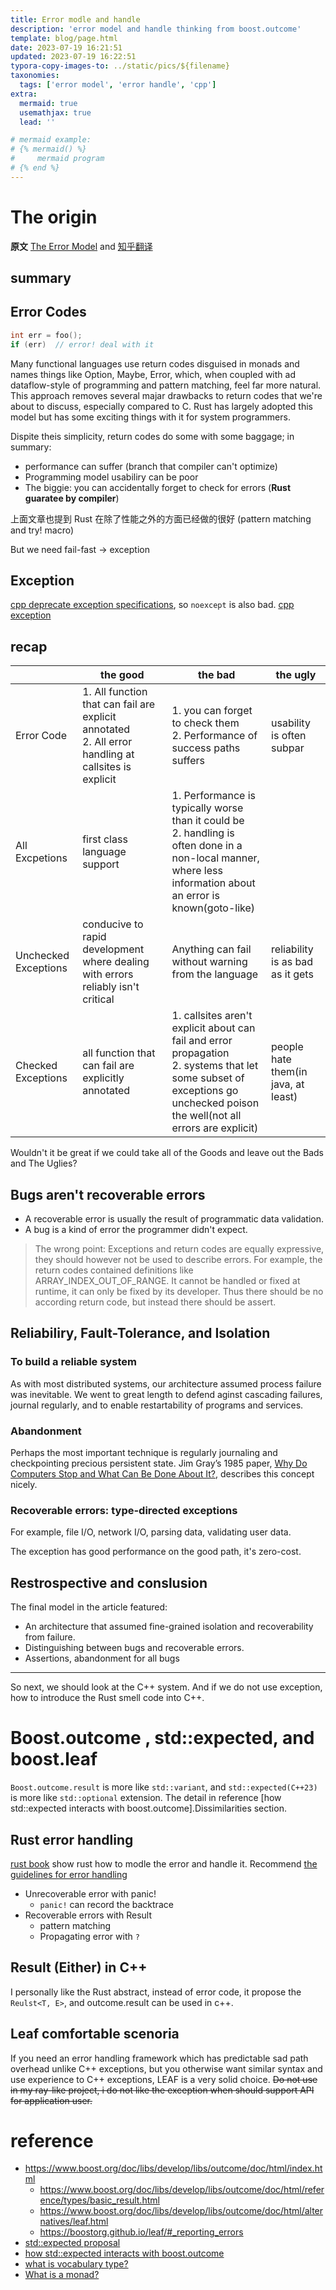 ```yaml
---
title: Error modle and handle
description: 'error model and handle thinking from boost.outcome'
template: blog/page.html
date: 2023-07-19 16:21:51
updated: 2023-07-19 16:22:51
typora-copy-images-to: ../static/pics/${filename}
taxonomies:
  tags: ['error model', 'error handle', 'cpp']
extra:
  mermaid: true
  usemathjax: true
  lead: ''

# mermaid example: 
# {% mermaid() %}
#     mermaid program
# {% end %}
---
```


# The origin
**原文**
[The Error Model](http://joeduffyblog.com/2016/02/07/the-error-model/) and [知乎翻译](https://zhuanlan.zhihu.com/p/55835404)

## summary
## Error Codes
```cpp
int err = foo();
if (err)  // error! deal with it
```

Many functional languages use return codes disguised in monads and names things like Option<T>, Maybe<T>, Error<T>, which, when coupled with ad dataflow-style of programming and pattern matching, feel far more natural. This approach removes several majar drawbacks to return codes that we're about to discuss, especially compared to C. Rust has largely adopted this model but has some exciting things with it for system programmers.

Dispite theis simplicity, return codes do some with some baggage; in summary:
- performance can suffer (branch that compiler can't optimize)
- Programming model usabiliry can be poor
- The biggie: you can accidentally forget to check for errors (**Rust guaratee by compiler**)

上面文章也提到 Rust 在除了性能之外的方面已经做的很好 (pattern matching and try! macro)

But we need fail-fast -> exception

## Exception
[cpp deprecate exception specifications](https://www.open-std.org/jtc1/sc22/wg21/docs/papers/2010/n3051.html), so `noexcept` is also bad. [cpp exception](@/cpp_exception.md)

## recap
|  | the good | the bad | the ugly |
|--|--|--|--|
| Error Code | 1. All function that can fail are explicit annotated<br />2. All error handling at callsites is explicit | 1. you can forget to check them<br />2. Performance of success paths suffers | usability is often subpar |
| All Excpetions | first class language support | 1. Performance is typically worse than it could be<br />2. handling is often done in a non-local manner, where less information about an error is known(goto-like) |  |
| Unchecked Exceptions | conducive to rapid development where dealing with errors reliably isn't critical | Anything can fail without warning from the language | reliability is as bad as it gets |
| Checked Exceptions | all function that can fail are explicitly annotated | 1. callsites aren't explicit about can fail and error propagation<br />2. systems that let some subset of exceptions go unchecked poison the well(not all errors are explicit) | people hate them(in java, at least) |

Wouldn't it be great if we could take all of the Goods and leave out the Bads and The Uglies?



## Bugs aren't recoverable errors

- A recoverable error is usually the result of programmatic data validation.
- A bug is a kind of error the programmer didn't expect.

> The wrong point: Exceptions and return codes are equally expressive, they should however not be used to describe errors. For example, the return codes contained definitions like ARRAY_INDEX_OUT_OF_RANGE. It cannot be handled or fixed at runtime, it can only be fixed by its developer. Thus there should be no according return code, but instead there should be assert.



## Reliabiliry, Fault-Tolerance, and Isolation

### To build a reliable system

As with most distributed systems, our architecture assumed process failure was inevitable. We went to great length to defend aginst cascading failures, journal regularly, and to enable restartability of programs and services.

### Abandonment

Perhaps the most important technique is regularly journaling and checkpointing precious persistent state. Jim Gray’s 1985 paper, [Why Do Computers Stop and What Can Be Done About It?](http://citeseerx.ist.psu.edu/viewdoc/download?doi=10.1.1.110.9127&rep=rep1&type=pdf), describes this concept nicely.

### Recoverable errors: type-directed exceptions

For example, file I/O, network I/O, parsing data, validating user data.



The exception has good performance on the good path, it's zero-cost.



## Restrospective and conslusion

The final model in the article featured:

- An architecture that assumed fine-grained isolation and recoverability from failure.
- Distinguishing between bugs and recoverable errors.
- Assertions, abandonment for all bugs

---------

So next, we should look at the C++ system. And if we do not use exception, how to introduce the Rust smell code into C++.

# Boost.outcome , std::expected, and boost.leaf

`Boost.outcome.result` is more like `std::variant`, and `std::expected(C++23)` is more like `std::optional` extension. The detail in reference [how std::expected interacts with boost.outcome].Dissimilarities section.

## Rust error handling

[rust book](https://doc.rust-lang.org/book/ch09-02-recoverable-errors-with-result.html) show rust how to modle the error and handle it. Recommend [the guidelines for error handling](https://doc.rust-lang.org/book/ch09-03-to-panic-or-not-to-panic.html#guidelines-for-error-handling)

- Unrecoverable error with panic!
  - `panic!` can record the backtrace
- Recoverable errors with Result
  - pattern matching
  - Propagating error with `?`

## Result (Either) in C++

I personally like the Rust abstract, instead of error code, it propose the `Reulst<T, E>`, and outcome.result can be used in c++.



## Leaf comfortable scenoria

If you need an error handling framework which has predictable sad path overhead unlike C++ exceptions, but you otherwise want similar syntax and use experience to C++ exceptions, LEAF is a very solid choice. ~~Do not use in my ray-like project, i do not like the exception when should support API for application user.~~

# reference

- https://www.boost.org/doc/libs/develop/libs/outcome/doc/html/index.html
  - https://www.boost.org/doc/libs/develop/libs/outcome/doc/html/reference/types/basic_result.html
  - https://www.boost.org/doc/libs/develop/libs/outcome/doc/html/alternatives/leaf.html
  - https://boostorg.github.io/leaf/#_reporting_errors
- [std::expected proposal](https://www.open-std.org/jtc1/sc22/wg21/docs/papers/2022/p0323r12.html#cool-story)
- [how std::expected interacts with boost.outcome](https://www.open-std.org/jtc1/sc22/wg21/docs/papers/2017/p0762r0.pdf)
- [what is vocabulary type?](https://open-std.org/JTC1/SC22/WG21/docs/papers/2020/p2125r0.pdf)
- [What is a monad?](https://builtin.com/software-engineering-perspectives/monads)